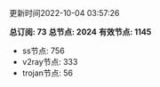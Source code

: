 更新时间2022-10-04 03:57:26

**总订阅: 73**
**总节点: 2024**
**有效节点: 1145**
- ss节点: 756
- v2ray节点: 333
- trojan节点: 56
